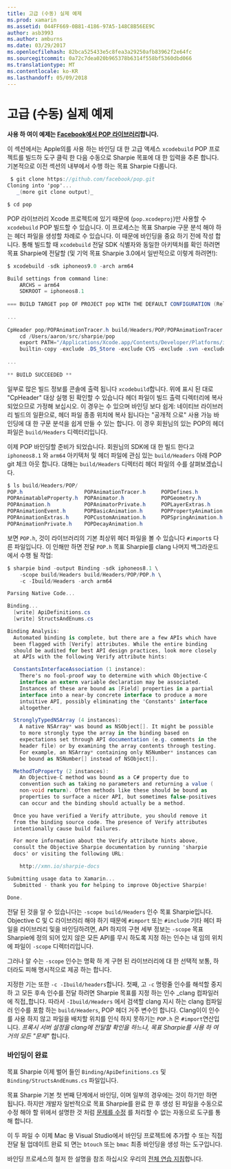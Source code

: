 ```yaml
---
title: 고급 (수동) 실제 예제
ms.prod: xamarin
ms.assetid: 044FF669-0B81-4186-97A5-148C8B56EE9C
author: asb3993
ms.author: amburns
ms.date: 03/29/2017
ms.openlocfilehash: 82bca525433e5c8fea3a29250afb83962f2e64fc
ms.sourcegitcommit: 0a72c7dea020b965378b6314f558bf5360dbd066
ms.translationtype: MT
ms.contentlocale: ko-KR
ms.lasthandoff: 05/09/2018
---
```

# <a name="advanced-manual-real-world-example"></a>고급 (수동) 실제 예제


**사용 하 여이 예제는 [Facebook에서 POP 라이브러리](https://github.com/facebook/pop)합니다.**


이 섹션에서는 Apple의를 사용 하는 바인딩 대 한 고급 액세스 `xcodebuild` POP 프로젝트를 빌드하 도구 클릭 한 다음 수동으로 Sharpie 목표에 대 한 입력을 추론 합니다. 기본적으로 이전 섹션의 내부에서 수행 하는 목표 Sharpie 다룹니다.

```csharp
 $ git clone https://github.com/facebook/pop.git
Cloning into 'pop'...
   _(more git clone output)_

$ cd pop
```

POP 라이브러리 Xcode 프로젝트에 있기 때문에 (`pop.xcodeproj`)만 사용할 수 `xcodebuild` POP 빌드할 수 있습니다. 이 프로세스는 목표 Sharpie 구문 분석 해야 하는 헤더 파일을 생성할 차례로 수 있습니다. 이 때문에 바인딩을 중요 하기 전에 작성 합니다. 통해 빌드할 때 `xcodebuild` 전달 SDK 식별자와 동일한 아키텍처를 확인 하려면 목표 Sharpie에 전달할 (및 기억 목표 Sharpie 3.0에서 일반적으로 이렇게 하려면!):

```csharp
$ xcodebuild -sdk iphoneos9.0 -arch arm64

Build settings from command line:
    ARCHS = arm64
    SDKROOT = iphoneos8.1
 
=== BUILD TARGET pop OF PROJECT pop WITH THE DEFAULT CONFIGURATION (Release) ===
 
...
 
CpHeader pop/POPAnimationTracer.h build/Headers/POP/POPAnimationTracer.h
    cd /Users/aaron/src/sharpie/pop
    export PATH="/Applications/Xcode.app/Contents/Developer/Platforms/iPhoneOS.platform/Developer/usr/bin:/Applications/Xcode.app/Contents/Developer/usr/bin:/Users/aaron/bin::/usr/local/bin:/usr/bin:/bin:/usr/sbin:/sbin:/opt/X11/bin:/usr/local/git/bin:/Users/aaron/.rvm/bin"
    builtin-copy -exclude .DS_Store -exclude CVS -exclude .svn -exclude .git -exclude .hg -strip-debug-symbols -strip-tool /Applications/Xcode.app/Contents/Developer/Toolchains/XcodeDefault.xctoolchain/usr/bin/strip -resolve-src-symlinks /Users/aaron/src/sharpie/pop/pop/POPAnimationTracer.h /Users/aaron/src/sharpie/pop/build/Headers/POP
 
...
 
** BUILD SUCCEEDED **
```

일부로 많은 빌드 정보를 콘솔에 출력 됩니다 `xcodebuild`합니다. 위에 표시 된 대로 "CpHeader" 대상 실행 된 확인할 수 있습니다 헤더 파일이 빌드 출력 디렉터리에 복사 되었으므로 가정해 보십시오. 이 경우는 수 있으며 바인딩 보다 쉽게: 네이티브 라이브러리 빌드의 일환으로, 헤더 파일 종종 위치에 복사 됩니다는 "공개적 으로" 사용 가능 바인딩에 대 한 구문 분석을 쉽게 만들 수 있는 합니다. 이 경우 회원님의 있는 POP의 헤더 파일은 `build/Headers` 디렉터리입니다.

이제 POP 바인딩할 준비가 되었습니다. 회원님의 SDK에 대 한 빌드 한다고 `iphoneos8.1` 와 `arm64` 아키텍처 및 헤더 파일에 관심 있는 `build/Headers` 아래 POP git 체크 아웃 합니다. 대해는 `build/Headers` 디렉터리 헤더 파일의 수를 살펴보겠습니다.

```csharp
$ ls build/Headers/POP/
POP.h                    POPAnimationTracer.h     POPDefines.h
POPAnimatableProperty.h  POPAnimator.h            POPGeometry.h
POPAnimation.h           POPAnimatorPrivate.h     POPLayerExtras.h
POPAnimationEvent.h      POPBasicAnimation.h      POPPropertyAnimation.h
POPAnimationExtras.h     POPCustomAnimation.h     POPSpringAnimation.h
POPAnimationPrivate.h    POPDecayAnimation.h
```

보면 `POP.h`, 것이 라이브러리의 기본 최상위 헤더 파일을 볼 수 있습니다 `#import`s 다른 파일입니다. 이 인해만 하면 전달 `POP.h` 목표 Sharpie를 clang 나머지 백그라운드에서 수행 될 작업:

```csharp
$ sharpie bind -output Binding -sdk iphoneos8.1 \
    -scope build/Headers build/Headers/POP/POP.h \
    -c -Ibuild/Headers -arch arm64

Parsing Native Code...

Binding...
  [write] ApiDefinitions.cs
  [write] StructsAndEnums.cs

Binding Analysis:
  Automated binding is complete, but there are a few APIs which have
  been flagged with [Verify] attributes. While the entire binding
  should be audited for best API design practices, look more closely
  at APIs with the following Verify attribute hints:

  ConstantsInterfaceAssociation (1 instance):
    There's no fool-proof way to determine with which Objective-C
    interface an extern variable declaration may be associated.
    Instances of these are bound as [Field] properties in a partial
    interface into a near-by concrete interface to produce a more
    intuitive API, possibly eliminating the 'Constants' interface
    altogether.

  StronglyTypedNSArray (4 instances):
    A native NSArray* was bound as NSObject[]. It might be possible
    to more strongly type the array in the binding based on
    expectations set through API documentation (e.g. comments in the
    header file) or by examining the array contents through testing.
    For example, an NSArray* containing only NSNumber* instances can
    be bound as NSNumber[] instead of NSObject[].

  MethodToProperty (2 instances):
    An Objective-C method was bound as a C# property due to
    convention such as taking no parameters and returning a value (
    non-void return). Often methods like these should be bound as
    properties to surface a nicer API, but sometimes false-positives
    can occur and the binding should actually be a method.

  Once you have verified a Verify attribute, you should remove it
  from the binding source code. The presence of Verify attributes
  intentionally cause build failures.

  For more information about the Verify attribute hints above,
  consult the Objective Sharpie documentation by running 'sharpie
  docs' or visiting the following URL:

    http://xmn.io/sharpie-docs

Submitting usage data to Xamarin...
  Submitted - thank you for helping to improve Objective Sharpie!

Done.
```

전달 된 것을 알 수 있습니다는 `-scope build/Headers` 인수 목표 Sharpie입니다. Objective C 및 C 라이브러리 해야 하기 때문에 `#import` 또는 `#include` 기타 헤더 파일을 라이브러리 및을 바인딩하려면, API 하지의 구현 세부 정보는 `-scope` 목표 Sharpie에 정의 되어 있지 않은 모든 API를 무시 하도록 지정 하는 인수는 내 임의 위치에 파일이 `-scope` 디렉터리입니다.

그러나 알 수는 `-scope` 인수는 명확 하 게 구현 된 라이브러리에 대 한 선택적 보통, 하더라도 피해 명시적으로 제공 하는 합니다.

지정한 기는 또한 `-c -Ibuild/headers`합니다. 첫째, 고 `-c` 명령줄 인수를 해석할 중지 하 고 모든 후속 인수를 전달 하려면 Sharpie 목표를 지정 하는 인수 _clang 컴파일러에 직접_합니다. 따라서 `-Ibuild/Headers` 에서 검색할 clang 지시 하는 clang 컴파일러 인수를 포함 하는 `build/Headers`, POP 헤더 거주 변수인 합니다. Clang이이 인수를 사용 하지 않고 파일을 배치할 위치를 인식 하지 못하기는 `POP.h` 은 `#import`연산입니다. _프록시 서버 설정을 clang에 전달할 확인을 하느냐, 목표 Sharpie를 사용 하 여 거의 모든 "문제"_ 합니다.

### <a name="completing-the-binding"></a>바인딩이 완료

목표 Sharpie 이제 벌어 들인 `Binding/ApiDefinitions.cs` 및 `Binding/StructsAndEnums.cs` 파일입니다.

목표 Sharpie 기본 첫 번째 단계에서 바인딩, 이며 일부의 경우에는 것이 하기만 하면 됩니다. 하지만 개발자 일반적으로 목표 Sharpie를 완료 한 후 생성 된 파일을 수동으로 수정 해야 할 위에서 설명한 것 처럼 [문제를 수정](~/cross-platform/macios/binding/objective-sharpie/platform/apidefinitions-structsandenums.md) 를 처리할 수 없는 자동으로 도구를 통해 합니다.

이 두 파일 수 이제 Mac 용 Visual Studio에서 바인딩 프로젝트에 추가할 수 또는 직접 전달 될 업데이트 완료 되 면는 `btouch` 또는 `bmac` 최종 바인딩을 생성 하는 도구입니다.

바인딩 프로세스의 철저 한 설명을 참조 하십시오 우리의 [전체 연습 지침](~/ios/platform/binding-objective-c/walkthrough.md)합니다.

